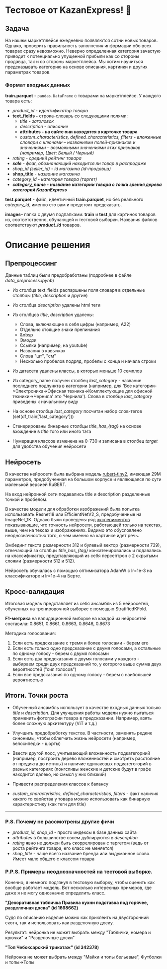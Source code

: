 # Тестовое от KazanExpress! 🛒

## **Задача**

На нашем маркетплейсе ежедневно появляются сотни новых товаров. Однако, проверить правильность заполнения информации обо всех товарах сразу невозможно. Неверно определенная категория зачастую приводит к потенциально упущенной прибыли как со стороны продавца, так и со стороны маркетплейса. Мы хотим научиться предсказывать категорию на основе описания, картинки и других параметрах товаров.

### **Формат входных данных**

**train.parquet** - `pandas.DataFrame` с товарами на маркетплейсе. У каждого товара есть:

- *product_id* - *идентификатор товара*
- **text_fields -** строка-словарь со следующими полями:
    - *title - заголовок*
    - *description - описание*
    - **attributes - на сайте они находятся в карточке товара**
    - *custom_characteristics, defined_characteristics, filters - вложенные словари с ключами – названиями полей-признаков и значениями – возможными значениями этих признаков (например, Цвет: Белый / Черный)*
- *rating - средний рейтинг товара*
- ***sale*** - *флаг, обозначающий находится ли товар в распродаже*
- *shop_id (seller_id) - id магазина (id-продавца)*
- **shop_title** - *название магазина*
- *category_id - категория товара (таргет)*
- ***category_name - название категории товара с точки зрения дерева категорий KazanExpress***

**test.parquet** - файл, идентичный **train.parquet**, но без реального *category_id*, именно его вам и предстоит предсказать.

**images**– папка с двумя подпапками: **train** и **test** для картинок товаров из, соответственно,  обучающей и тестовой выборки. Названия файлов соответствуют ***product_id*** товаров. 



# Описание решения

## Препроцессинг 

Данные таблиц были предобработаны (подробнее в файле *data_preprocess.ipynb*) 

* Из столбца text_fields распаршены поля словаря в отдельные столбцы (*title*, *description* и другие)

* Из столбца *description* удалены html теги

* Из столбцов *title*, *description* удалены:
    + Слова, включающие в себя цифры (например, A22)
    + Отдельно стоящие знаки препинания
    + &nbsp
    + Эмодзи
    + Ссылки (например, на youtube)
    + Названия в кавычках
    + Слова "шт", "см"
    + Несколько пробелов подряд, пробелы с конца и начала строки

* Из датасета удалены классы, в которых меньше 10 семплов

* Из category_name получен столбец *last_category* - название последнего подпункта в категории (например, для 'Все категории->Электроника->Офисная техника->Комплектующие для офисной техники->Чернила' это 'Чернила'). Слова в столбце *last_category* приведены к начальному виду

* На основе столбца *last_category* посчитан набор слов-тегов (set(df_train['last_category']))

* Сгенерированы бинарные столбцы *title_has_{tag}* на основе вхождение в *title* того или иного тэга

* Нумерация классов изменена на 0-730 и записана в столбец *target* для удобства обучения нейросети


## Нейросеть

В качестве нейросети была выбрана модель [rubert-tiny2](https://huggingface.co/cointegrated/rubert-tiny2), имеющая 29М параметров, предобученная на большом корпусе и являющаяся по сути маленькой версией RuBERT. 

На вход нейронной сети подавались title и description разделенные точкой и пробелом. 

В качестве модели для обработки изображений была попытка использовать Resnet18 или EfficientNetV2_S, предобученные на ImageNet_1K. Однако были проведены ряд [экспериментов](https://wandb.ai/mtyutyulnikov/KazanExpress/) показывающие, что точность нейросети, работающей только на текстах, выше, чем на тексах и изображениях. Видимо это обусловлено неоднозначностью того, о чем именно на картинке идет речь.

Эмбединг текста размерности 312 и булевый вектор (размерности 739), отвечающий за столбцы *title_has_{tag}* конкатенировались и подавались на классификатор, представляющий из себя персептрон с 2 скрытыми слоями (размерности 512 и 512). 

Нейросеть обучалась с помощью оптимизатора AdamW с lr=1e-3 на классификаторе и lr=1e-4 на Берте.

## Кросс-валидация
Итоговая модель представляет из себя ансамбль из 5 нейросетей, обученных на тренировочной выборке с помощью StratifiedKFold. 

**F1-метрика** на валидационной выборке на каждой из нейросетей составила: 
0.8651, 0.8661, 0.8663, 0.8646, 0.8673

Методика голосования:
1. Если есть предсказание с тремя и более голосами - берем его
2. Если есть только одно предсказание с двумя голосами, а остальные по одному голосу - берем с двумя голосами
3. Если есть два предсказания с двумя голосами у каждого - выбираем среди двух предсказаний то, у которого выше сумма двух вероятностей ("сил голосов")
4. Если все предсказания по одному голосу - берем с наибольшей вероятностью 


## Итоги. Точки роста
- Обученный ансамбль использует в качестве входных данных только *title* и *description*. Для улучшения работы модели нужно пытаться применить фотографии товара в предсказании. Например, взять более сложную архитектуру (ViT и т.д.)

- Улучшить предобработку текстов. В частности, заменять редкие синонимы, чтобы облегчить жизнь нейросети (например, велосипедки - шорты)

- Ввести другой лосс, учитывающий вложенность подкатегориий (например, построить дерево вложенностей и смотреть расстояние от предикта до истины) и наличие одинаковых подкатегогорий в разных категориях (лонгсливы женские и детские будут в графе находится далеко, но смысл у них близкий)

- Привести распределения классов к балансу

- *custom_characteristics*, *defined_characteristics*, *filters* - факт наличия какого то свойства у товара можно использовать как бинарную характеристику (как теги для title)

_______

### P.S. Почему не рассмотрены другие фичи

- *product_id*, *shop_id* - просто индексы в базе данных сайта
- *attributes* в большинстве своем дублируются в *description*
- *rating* явно не должен быть скоррелирован с таргетом (ведь от роста рейтинга товара, его класс не меняется)
- *shop_title* - чаще всего название бренда или выдуманное слово. Имеет мало общего с классом товара


### P.P.S. Примеры неоднозначностей на тестовой выборке.
Конечно, я немного подгянул в тестовую выборку, чтобы оценить как вообще работает модель. Вот несколько интересных примеров, где даже я не могу однозначно определить класс.

**"Декоративная табличка Правила кухни подставка под горячее, разделочная доска" (id 1668662)**

Судя по описанию изделие можно как приклеить на двусторонний скотч, так и использовать как разделочную доску.

Результат: нейронка не может выбрать между "Таблички, номера и крючки" и "Разделочные доски"

**"Топ Чебоксарский трикотаж" (id 342378)**

Нейронка не может выбрать между "Майки и топы бельевые", Футболки и топы->Топы

